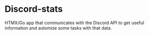 # Discord-stats
HTMX/Go app that communicates with the Discord API to get useful information and automize some tasks with that data.
